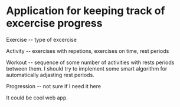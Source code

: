 # Application for keeping track of excercise progress #

Exercise -- type of excercise

Activity -- exercises with repetions, exercises on time, rest periods

Workout -- sequence of some number of activities with rests periods between them. I should try to implement some smart algorithm for automatically adjasting rest periods.

Progression -- not sure if I need it here




It could be cool web app.
